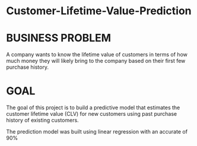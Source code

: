 # Customer-Lifetime-Value-Prediction

# BUSINESS PROBLEM
A company wants to know the lifetime value of customers in terms of how much money they will likely bring to the company based on their first few purchase history. 

# GOAL
The goal of this project is to build a predictive model that estimates the customer lifetime value (CLV) for new customers using past purchase history of existing customers.

The prediction model was built using linear regression with an accurate of 90%
